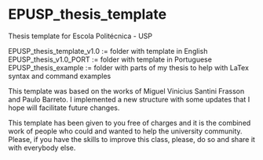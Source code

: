 # EPUSP_thesis_template
Thesis template for Escola Politécnica - USP

EPUSP_thesis_template_v1.0 := folder with template in English
EPUSP_thesis_v1.0_PORT := folder with template in Portuguese
EPUSP_thesis_example := folder with parts of my thesis to help with LaTex syntax and command examples

This template was based on the works of Miguel Vinicius Santini Frasson and Paulo Barreto.
I implemented a new structure with some updates that I hope will facilitate future changes.

This template has been given to you free of charges and it is the combined work of people who could and wanted to help the university community. 
Please, if you have the skills to improve this class, please, do so and share it with everybody else.
